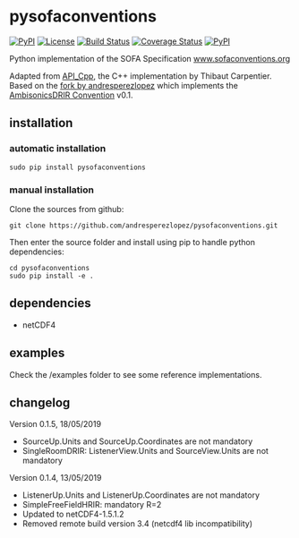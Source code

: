 # pysofaconventions

[![PyPI](https://img.shields.io/pypi/v/pysofaconventions.svg)](https://pypi.python.org/pypi/pysofaconventions)
[![License](https://img.shields.io/badge/License-BSD%203--Clause-blue.svg)](https://opensource.org/licenses/BSD-3-Clause)
[![Build Status](https://travis-ci.org/andresperezlopez/pysofaconventions.svg?branch=master)](https://travis-ci.org/andresperezlopez/pysofaconventions)
[![Coverage Status](https://coveralls.io/repos/github/andresperezlopez/pysofaconventions/badge.svg?branch=master)](https://coveralls.io/github/andresperezlopez/pysofaconventions?branch=master)
[![PyPI](https://img.shields.io/badge/python-3.6-blue.svg)]()

Python implementation of the SOFA Specification
www.sofaconventions.org

Adapted from [API_Cpp](https://github.com/sofacoustics/API_Cpp), the C++ implementation by Thibaut Carpentier.
Based on the [fork by andresperezlopez](https://github.com/andresperezlopez/API_Cpp) which implements the [AmbisonicsDRIR Convention](https://zenodo.org/record/1299894) v0.1.


## installation

### automatic installation

`sudo pip install pysofaconventions`


### manual installation

Clone the sources from github:
```
git clone https://github.com/andresperezlopez/pysofaconventions.git
```

Then enter the source folder and install using pip to handle python dependencies:
```
cd pysofaconventions
sudo pip install -e .
```


## dependencies

- netCDF4


## examples

Check the /examples folder to see some reference implementations.


## changelog

Version 0.1.5, 18/05/2019
- SourceUp.Units and SourceUp.Coordinates are not mandatory
- SingleRoomDRIR: ListenerView.Units and SourceView.Units are not mandatory

Version 0.1.4, 13/05/2019
- ListenerUp.Units and ListenerUp.Coordinates are not mandatory
- SimpleFreeFieldHRIR: mandatory R=2
- Updated to netCDF4-1.5.1.2
- Removed remote build version 3.4 (netcdf4 lib incompatibility)
